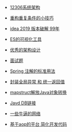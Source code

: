 - [12306系统架构](https://mp.weixin.qq.com/s/ZYS7UwgX1fli_rn1DA0b0g)
- [重构重复条件的小技巧](https://juejin.im/post/5e12a59d5188253abf5cdd43)
- [idea 2019 版本破解 99年](https://www.jianshu.com/p/de2209161358)
- [ES的可视化工具](https://www.jianshu.com/p/54e04b5b5ce2)
- [优秀的架构设计](https://mp.weixin.qq.com/s/00GtrLGNCFIbFy4gh2Ce2Q)
- [面试题](https://juejin.im/entry/5e99444b51882573a509b691)
- [Spring 注解的标准用法](https://mrbird.cc/deepin-springboot-autoconfig.html)
- [封装全局异常 和 统一返回值](https://www.jianshu.com/p/3f3d9e8d1efa)
- [mapstruct解放Java对象转换
](https://blog.csdn.net/w605283073/article/details/107371462)

- [Javd DB链接](
https://blog.csdn.net/shushugood/article/details/79925150)


- [一些牛逼的网络](https://mp.weixin.qq.com/s/WqvNalUNLP-IEkpFapJbKQ)

- [基于aop的平台 简化开发代码](https://gitee.com/dibo_software/diboot)